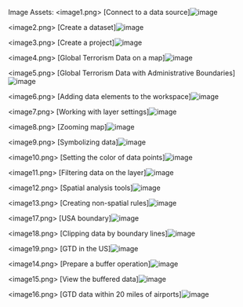 Image Assets:
<image1.png> [Connect to a data source]![image](https://github.com/nicktoscano/tutorials/blob/main/assets/Exploring%20Spatial%20Studio/image1.png)

<image2.png> [Create a dataset]![image](https://github.com/nicktoscano/tutorials/blob/main/assets/Exploring%20Spatial%20Studio/image2.png)

<image3.png> [Create a project]![image](https://github.com/nicktoscano/tutorials/blob/main/assets/Exploring%20Spatial%20Studio/image3.png)

<image4.png> [Global Terrorism Data on a map]![image](https://github.com/nicktoscano/tutorials/blob/main/assets/Exploring%20Spatial%20Studio/image4.png)

<image5.png> [Global Terrorism Data with Administrative Boundaries]
![image](https://github.com/nicktoscano/tutorials/blob/main/assets/Exploring%20Spatial%20Studio/image5.png)

<image6.png> [Adding data elements to the workspace]![image](https://github.com/nicktoscano/tutorials/blob/main/assets/Exploring%20Spatial%20Studio/image6.png)

<image7.png> [Working with layer settings]![image](https://github.com/nicktoscano/tutorials/blob/main/assets/Exploring%20Spatial%20Studio/image7.png)

<image8.png> [Zooming map]![image](https://github.com/nicktoscano/tutorials/blob/main/assets/Exploring%20Spatial%20Studio/image8.png)

<image9.png> [Symbolizing data]![image](https://github.com/nicktoscano/tutorials/blob/main/assets/Exploring%20Spatial%20Studio/image9.png)

<image10.png> [Setting the color of data points]![image](https://github.com/nicktoscano/tutorials/blob/main/assets/Exploring%20Spatial%20Studio/image10.png)

<image11.png> [Filtering data on the layer]![image](https://github.com/nicktoscano/tutorials/blob/main/assets/Exploring%20Spatial%20Studio/image11.png)

<image12.png> [Spatial analysis tools]![image](https://github.com/nicktoscano/tutorials/blob/main/assets/Exploring%20Spatial%20Studio/image12.png)

<image13.png> [Creating non-spatial rules]![image](https://github.com/nicktoscano/tutorials/blob/main/assets/Exploring%20Spatial%20Studio/image13.png)

<image17.png> [USA boundary]![image](https://github.com/nicktoscano/tutorials/blob/main/assets/Exploring%20Spatial%20Studio/image17.png)

<image18.png> [Clipping data by boundary lines]![image](https://github.com/nicktoscano/tutorials/blob/main/assets/Exploring%20Spatial%20Studio/image18.png)

<image19.png> [GTD in the US]![image](https://github.com/nicktoscano/tutorials/blob/main/assets/Exploring%20Spatial%20Studio/image19.png)

<image14.png> [Prepare a buffer operation]![image](https://github.com/nicktoscano/tutorials/blob/main/assets/Exploring%20Spatial%20Studio/image14.png)

<image15.png> [View the buffered data]![image](https://github.com/nicktoscano/tutorials/blob/main/assets/Exploring%20Spatial%20Studio/image15.png)

<image16.png> [GTD data within 20 miles of airports]![image](https://github.com/nicktoscano/tutorials/blob/main/assets/Exploring%20Spatial%20Studio/image16.png)



